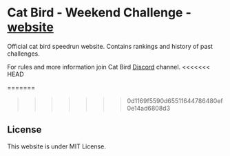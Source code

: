 # Cat Bird - Weekend Challenge - [website](https://weekendchallenge.github.io/)

Official cat bird speedrun website. Contains rankings and history of past challenges.

For rules and more information join Cat Bird [Discord](https://discord.gg/jGsbdTr) channel.
<<<<<<< HEAD

=======
>>>>>>> 0d1169f5590d65511644786480ef0e14ad6808d3

## License
This website is under MIT License.
